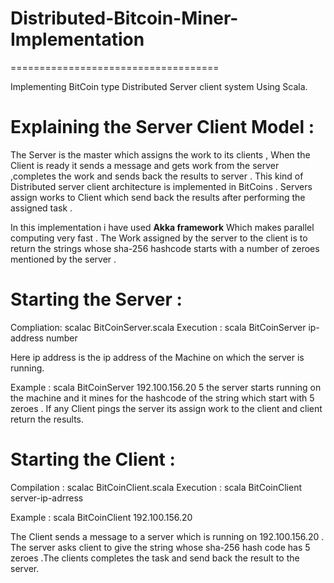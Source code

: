 # Distributed-Bitcoin-Miner-Implementation
====================================

Implementing BitCoin type Distributed Server client system Using Scala.


Explaining the Server Client Model :
==================================
The Server is the master which assigns the work to its clients , When the Client is ready it sends a message and gets work from the server ,completes the work and sends back the results to server . This kind of Distributed server client architecture is implemented in BitCoins . Servers assign works to Client which send back the results after performing the assigned task .

In this implementation i have used <b>Akka framework</b> Which makes parallel computing very fast . The Work assigned by the server to the client is to return the strings whose sha-256 hashcode starts with a number of zeroes mentioned by the server .

Starting the Server :
====================

Compliation: scalac BitCoinServer.scala 
Execution : scala BitCoinServer ip-address number

Here ip address is the ip address of the Machine on which the server is running.

Example : scala BitCoinServer 192.100.156.20 5
the server starts running on the machine and it mines for the hashcode of the string which start with 5 zeroes . If any Client pings the server its assign work to the client and client return the results.


Starting the Client :
=====================
Compilation : scalac BitCoinClient.scala 
Execution : scala BitCoinClient server-ip-adrress

Example : scala BitCoinClient 192.100.156.20

The Client sends a message to a server which is running on 192.100.156.20 . The server asks client to give the string whose sha-256 hash code has 5 zeroes .The clients completes the task and send back the result to the server. 
